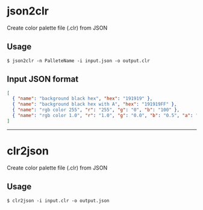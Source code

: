 # json2clr

Create color palette file (.clr) from JSON

## Usage

```shell
$ json2clr -n PalleteName -i input.json -o output.clr
```

## Input JSON format

```json
[
  { "name": "background black hex", "hex": "191919" },
  { "name": "background black hex with A", "hex": "191919FF" },
  { "name": "rgb color 255", "r": "255", "g": "0", "b": "100" },
  { "name": "rgb color 1.0", "r": "1.0", "g": "0.0", "b": "0.5", "a": "0.8" }
]
```

--------------------------

# clr2json

Create color palette file (.clr) from JSON

## Usage

```shell
$ clr2json -i input.clr -o output.json
```
